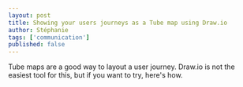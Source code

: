 ```yaml
---
layout: post
title: Showing your users journeys as a Tube map using Draw.io
author: Stéphanie
tags: ['communication']
published: false
---
```


Tube maps are a good way to layout a user journey. Draw.io is not the easiest tool for this, but if you want to try, here's how.

<!--more-->

